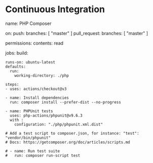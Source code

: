 # Continuous Integration 


name: PHP Composer

on:
  push:
    branches: [ "master" ]
  pull_request:
    branches: [ "master" ]

permissions:
  contents: read

jobs:
  build:

    runs-on: ubuntu-latest
    defaults:
      run:
        working-directory: ./php

    steps:
    - uses: actions/checkout@v3

    - name: Install dependencies
      run: composer install --prefer-dist --no-progress

    - name: PHPUnit tests
      uses: php-actions/phpunit@v9.6.3
      with :
        configuration: "./php/phpunit.xml.dist"

    # Add a test script to composer.json, for instance: "test": "vendor/bin/phpunit"
    # Docs: https://getcomposer.org/doc/articles/scripts.md

    # - name: Run test suite
    #   run: composer run-script test
